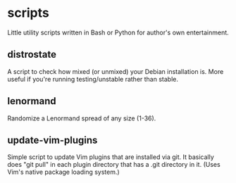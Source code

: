 # scripts

Little utility scripts written in Bash or Python for author's own entertainment.

## distrostate

A script to check how mixed (or unmixed) your Debian installation is. More
useful if you're running testing/unstable rather than stable.

## lenormand

Randomize a Lenormand spread of any size (1-36).

## update-vim-plugins

Simple script to update Vim plugins that are installed via git. It basically
does "git pull" in each plugin directory that has a .git directory in it.
(Uses Vim's native package loading system.)


